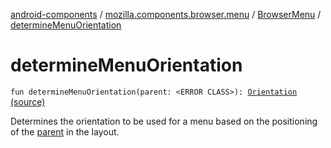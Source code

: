 [android-components](../../index.md) / [mozilla.components.browser.menu](../index.md) / [BrowserMenu](index.md) / [determineMenuOrientation](./determine-menu-orientation.md)

# determineMenuOrientation

`fun determineMenuOrientation(parent: <ERROR CLASS>): `[`Orientation`](-orientation/index.md) [(source)](https://github.com/mozilla-mobile/android-components/blob/master/components/browser/menu/src/main/java/mozilla/components/browser/menu/BrowserMenu.kt#L91)

Determines the orientation to be used for a menu based on the positioning of the [parent](determine-menu-orientation.md#mozilla.components.browser.menu.BrowserMenu.Companion$determineMenuOrientation()/parent) in the layout.

